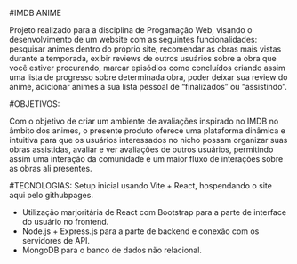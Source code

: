 #IMDB ANIME

Projeto realizado para a disciplina de Progamação Web, visando o desenvolvimento de um website com as seguintes funcionalidades:
pesquisar animes dentro do próprio site, recomendar as obras mais vistas durante a temporada,
exibir reviews de outros usuários sobre a obra que você estiver procurando, marcar episódios
como concluídos criando assim uma lista de progresso sobre determinada obra, poder deixar
sua review do anime, adicionar animes a sua lista pessoal de “finalizados” ou “assistindo”.

#OBJETIVOS:

Com o objetivo de criar um ambiente de avaliações inspirado no IMDB no âmbito dos animes,
o presente produto oferece uma plataforma dinâmica e intuitiva para que os usuários
interessados no nicho possam organizar suas obras assistidas, avaliar e ver avaliações de outros
usuários, permitindo assim uma interação da comunidade e um maior fluxo de interações sobre
as obras ali presentes.

#TECNOLOGIAS:
Setup inicial usando Vite + React, hospendando o site aqui pelo githubpages.
- Utilização marjoritária de React com Bootstrap para a parte de interface do usuário no frontend.
- Node.js + Express.js para a parte de backend e conexão com os servidores de API.
- MongoDB para o banco de dados não relacional.
